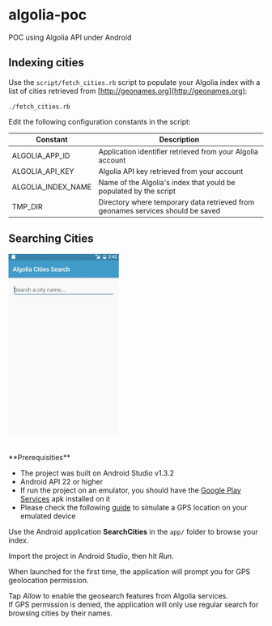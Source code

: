 # algolia-poc
POC using Algolia API under Android


## Indexing cities
Use the `script/fetch_cities.rb` script to populate your Algolia index with a list of cities retrieved from [http://geonames.org](http://geonames.org):

	./fetch_cities.rb
	
Edit the following configuration constants in the script:

Constant | Description
------------ | ------------- 
ALGOLIA_APP_ID | Application identifier retrieved from your Algolia account 
ALGOLIA_API_KEY | Algolia API key retrieved from your account
ALGOLIA_INDEX_NAME | Name of the Algolia's index that yould be populated by the script
TMP_DIR | Directory where temporary data retrieved from geonames services should be saved

## Searching Cities


![Smaller icon](https://raw.githubusercontent.com/tdesert/algolia-poc/master/preview.gif)

<br />
**Prerequisities**

* The project was built on Android Studio v1.3.2
* Android API 22 or higher
* If run the project on an emulator, you should have the [Google Play Services](https://developers.google.com/android/guides/overview) apk installed on it
* Please check the following [guide](http://developer.android.com/guide/topics/location/strategies.html#MockData) to simulate a GPS location on your emulated device
 

Use the Android application **SearchCities** in the `app/` folder to browse your index.

Import the project in Android Studio, then hit *Run*.

When launched for the first time, the application will prompt you for GPS geolocation permission.

Tap *Allow* to enable the geosearch features from Algolia services.<br />
If GPS permission is denied, the application will only use regular search for browsing cities by their names.